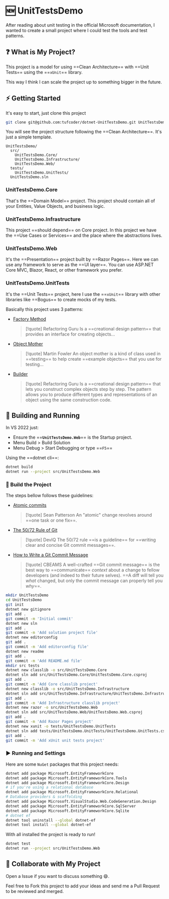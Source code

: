 # 🆕 UnitTestsDemo

After reading about unit testing in the official Microsoft documentation, I
wanted to create a small project where I could test the tools and test patterns.

## ❓ What is My Project?

This project is a model for using ==Clean Architecture== with ==Unit Tests==
using the ==`xUnit`== library.

This way I think I can scale the project up to something bigger in the future.

## ⚡ Getting Started

It's easy to start, just clone this project

```sh
git clone git@github.com:tufcoder/dotnet-UnitTestsDemo.git UnitTestsDemo
```

You will see the project structure following the ==Clean Architecture==.
It's just a simple template.

```text
UnitTestsDemo/
  src/
    UnitTestsDemo.Core/
    UnitTestsDemo.Infrastructure/
    UnitTestsDemo.Web/
  tests/
    UnitTestsDemo.UnitTests/
  UnitTestsDemo.sln
```

### UnitTestsDemo.Core

That's the ==Domain Model== project. This project should contain all of your
Entities, Value Objects, and business logic.

### UnitTestsDemo.Infrastructure

This project ==should depend== on Core project. In this project we have the ==Use
Cases or Services== and the place where the abstractions lives.

### UnitTestsDemo.Web

It's the ==Presentation== project built by ==Razor Pages==. Here we can use any
framework to serve as the ==UI layer==. You can use ASP.NET Core MVC, Blazor,
React, or other framework you prefer.

### UnitTestsDemo.UnitTests

It's the ==Unit Tests== project, here I use the ==`xUnit`== library with other
libraries like ==Bogus== to create mocks of my tests.

Basically this project uses 3 patterns:

- [Factory Method](https://refactoring.guru/design-patterns/factory-method)
  >[!quote] Refactoring Guru
  > Is a ==creational design pattern== that provides an interface for creating
  > objects...
- [Object Mother](https://martinfowler.com/bliki/ObjectMother.html)
  >[!quote] Martin Fowler
  > An object mother is a kind of class used in ==testing== to help create ==example
  > objects== that you use for testing...
- [Builder](https://refactoring.guru/design-patterns/builder)
  >[!quote] Refactoring Guru
  > Is a ==creational design pattern== that lets you construct complex objects
  > step by step. The pattern allows you to produce different types and
  > representations of an object using the same construction code.

## 🔧 Building and Running

In VS 2022 just:

- Ensure the ==**`UnitTestsDemo.Web`**== is the Startup project.
- Menu Build > Build Solution
- Menu Debug > Start Debugging or type ==`F5`==

Using the ==dotnet cli==:

```sh
dotnet build
dotnet run --project src/UnitTestsDemo.Web
```

### 🔨 Build the Project

The steps bellow follows these guidelines:

- [Atomic commits](https://www.freshconsulting.com/insights/blog/atomic-commits/)
  >[!quote] Sean Patterson
  > An "atomic" change revolves around ==one task or one fix==.
- [The 50/72 Rule of Git](https://deviq.com/practices/50-72-rule)
  >[!quote] DevIQ
  > The 50/72 rule ==is a guideline== for ==writing clear and concise Git commit
  > messages==.
- [How to Write a Git Commit Message](https://cbea.ms/git-commit/)
  >[!quote] CBEAMS
  > A well-crafted ==Git commit message== is the best way to ==communicate== *context*
  > about a change to fellow developers (and indeed to their future selves).
  > ==A diff will tell you *what* changed, but only the commit message can
  > properly tell you *why*==.

```sh
mkdir UnitTestsDemo
cd UnitTestsDemo
git init
dotnet new gitignore
git add .
git commit -m 'Initial commit'
dotnet new sln
git add .
git commit -m 'Add solution project file'
dotnet new editorconfig
git add .
git commit -m 'Add editorconfig file'
dotnet new readme
git add .
git commit -m 'Add README.md file'
mkdir src tests
dotnet new classlib -o src/UnitTestsDemo.Core
dotnet sln add src/UnitTestsDemo.Core/UnitTestsDemo.Core.csproj
git add .
git commit -m 'Add Core classlib project'
dotnet new classlib -o src/UnitTestsDemo.Infrastructure
dotnet sln add src/UnitTestsDemo.Infrastructure/UnitTestsDemo.Infrastructure.csproj
git add .
git commit -m 'Add Infrastructure classlib project'
dotnet new razor -o src/UnitTestsDemo.Web
dotnet sln add src/UnitTestsDemo.Web/UnitTestsDemo.Web.csproj
git add .
git commit -m 'Add Razor Pages project'
dotnet new xunit -o tests/UnitTestsDemo.UnitTests
dotnet sln add tests/UnitTestsDemo.UnitTests/UnitTestsDemo.UnitTests.csproj
git add .
git commit -m 'Add xUnit unit tests project'
```

### ▶ Running and Settings

Here are some `NuGet` packages that this project needs:

```sh
dotnet add package Microsoft.EntityFrameworkCore
dotnet add package Microsoft.EntityFrameworkCore.Tools
dotnet add package Microsoft.EntityFrameworkCore.Design
# if you're using a relational database
dotnet add package Microsoft.EntityFrameworkCore.Relational
# Database providers & scaffolding
dotnet add package Microsoft.VisualStudio.Web.CodeGeneration.Design
dotnet add package Microsoft.EntityFrameworkCore.SqlServer
dotnet add package Microsoft.EntityFrameworkCore.Sqlite
# dotnet ef
dotnet tool uninstall --global dotnet-ef
dotnet tool install --global dotnet-ef
```

With all installed the project is ready to run!

```sh
dotnet test
dotnet run --project src/UnitTestsDemo.Web
```

## 🤝 Collaborate with My Project

Open a Issue if you want to discuss something 😄.

Feel free to Fork this project to add your ideas and send me a Pull Request
to be reviewed and merged.
